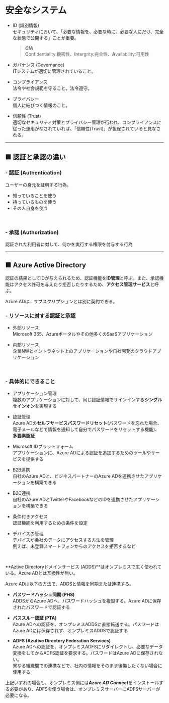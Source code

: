 # 安全なシステム

- ID (識別情報)  
  セキュリティにおいて、「必要な情報を、必要な時に、必要な人にだけ、完全な状態で公開する」ことが重要。
  > ***CIA***  
  > **C**onfidentiality:機密性、**I**ntergrity:完全性、**A**vailability:可用性

- ガバナンス (Governance)  
  ITシステムが適切に管理されていること。

- コンプライアンス  
  法令や社会規範を守ること。法令遵守。

- プライバシー  
  個人に結びつく情報のこと。

- 信頼性 (Trust)  
  適切なセキュリティ対策とプライバシー管理が行われ、コンプライアンスに従った運用がなされていれば、「信頼性(Trust)」が担保されていると見なされる。

***

## ■ 認証と承認の違い

### - **認証 (Authentication)**

ユーザーの身元を証明する行為。

- 知っていることを使う
- 持っているものを使う
- その人自身を使う
  
<br>

### - **承認 (Authorization)**

認証された利用者に対して、何かを実行する権限を付与する行為

***

## ■ Azure Active Directory

認証の結果としてIDが与えられるため、認証機能を**ID管理**と呼ぶ。また、承認機能はアクセス許可を与えたり拒否したりするため、**アクセス管理サービス**と呼ぶ。

Azure ADは、サブスクリプションとは別に契約できる。

### - **リソースに対する認証と承認**

- 外部リソース  
  Microsoft 365、Azureポータルやその他多くのSaaSアプリケーション

- 内部リソース  
  企業NWとイントラネット上のアプリケーションや自社開発のクラウドアプリケーション

<br>

### - **具体的にできること**

- アプリケーション管理  
  複数のアプリケーションに対して、同じ認証情報でサインインする**シングルサインオン**を実現する

- 認証管理  
  Azure ADの**セルフサービスパスワードリセット**(パスワードを忘れた場合、電子メールなどで情報を通知して自分でパスワードをリセットする機能)、**多要素認証**

- Microsoft IDプラットフォーム  
  アプリケーションに、Azure ADによる認証を追加するためのツールやサービスを提供する

- B2B連携  
  自社のAzure ADと、ビジネスパートナーのAzure ADを連携させたアプリケーションを構築できる

- B2C連携  
  自社のAzure ADとTwitterやFacebookなどのIDを連携させたアプリケーションを構築できる

- 条件付きアクセス  
  認証機能を利用するための条件を設定

- デバイスの管理  
  デバイスが会社のデータにアクセスする方法を管理  
  例えば、未登録スマートフォンからのアクセスを拒否するなど

<br>

**Aztive Directoryドメインサービス (ADDS)**はオンプレミスで広く使われている。Azure ADとは互換性が無い。

Azure ADは以下の方法で、ADDSと情報を同期または連携する。

- **パスワードハッシュ同期 (PHS)**  
  ADDSからAzure ADへ、パスワードハッシュを複製する。Azure ADに保存されたパスワードで認証する

- **パススルー認証 (PTA)**  
  Azure ADへの認証を、オンプレミスADDSに直接転送する。パスワードはAzure ADには保存されず、オンプレミスADDSで認証する

- **ADFS (Azutive Directory Federation Services)**  
  Azure ADへの認証を、オンプレミスADFSにリダイレクトし、必要なデータ変換をしてからADFS認証を要求する。パスワードはAzure ADに保存されない。  
  異なる組織間での連携などで、社内の情報をそのまま後悔したくない場合に使用する

上記いずれの場合も、オンプレミス側には***Azure AD Connect***をインストールする必要があり、ADFSを使う場合は、オンプレミスサーバーにADFSサーバーが必要になる。